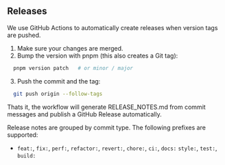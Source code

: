 ## Releases

We use GitHub Actions to automatically create releases when version tags are pushed.

1. Make sure your changes are merged.
2. Bump the version with pnpm (this also creates a Git tag):  

```sh
  pnpm version patch   # or minor / major
```
3. Push the commit and the tag:
```sh
  git push origin --follow-tags
```
Thats it, the workflow will generate RELEASE_NOTES.md from commit messages and publish a GitHub Release automatically.

Release notes are grouped by commit type. The following prefixes are supported:
- `feat:`, `fix:`, `perf:`, `refactor:`, `revert:`, `chore:`, `ci:`, `docs:` `style:`, `test:`, `build:`

<br />
<br />
